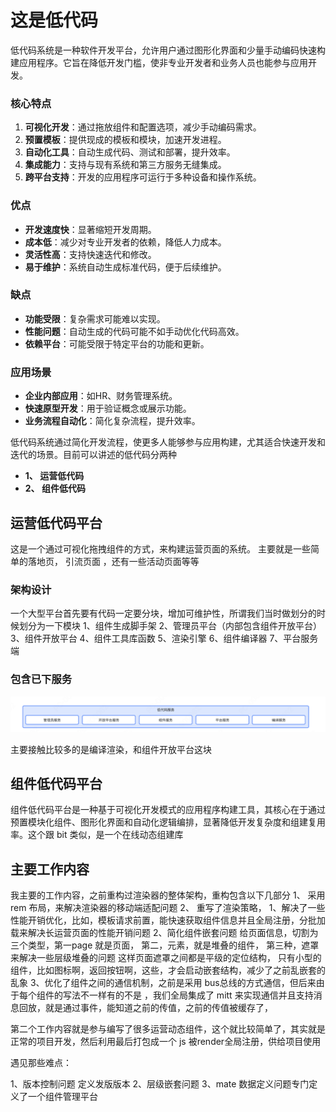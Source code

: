 <!-- @format -->

# 这是低代码

低代码系统是一种软件开发平台，允许用户通过图形化界面和少量手动编码快速构建应用程序。它旨在降低开发门槛，使非专业开发者和业务人员也能参与应用开发。

### 核心特点
1. **可视化开发**：通过拖放组件和配置选项，减少手动编码需求。
2. **预置模板**：提供现成的模板和模块，加速开发进程。
3. **自动化工具**：自动生成代码、测试和部署，提升效率。
4. **集成能力**：支持与现有系统和第三方服务无缝集成。
5. **跨平台支持**：开发的应用程序可运行于多种设备和操作系统。

### 优点
- **开发速度快**：显著缩短开发周期。
- **成本低**：减少对专业开发者的依赖，降低人力成本。
- **灵活性高**：支持快速迭代和修改。
- **易于维护**：系统自动生成标准代码，便于后续维护。

### 缺点
- **功能受限**：复杂需求可能难以实现。
- **性能问题**：自动生成的代码可能不如手动优化代码高效。
- **依赖平台**：可能受限于特定平台的功能和更新。

### 应用场景
- **企业内部应用**：如HR、财务管理系统。
- **快速原型开发**：用于验证概念或展示功能。
- **业务流程自动化**：简化复杂流程，提升效率。

低代码系统通过简化开发流程，使更多人能够参与应用构建，尤其适合快速开发和迭代的场景。目前可以讲述的低代码分两种

* **1、 运营低代码**
* **2、 组件低代码**

## 运营低代码平台

这是一个通过可视化拖拽组件的方式，来构建运营页面的系统。 主要就是一些简单的落地页， 引流页面 ，还有一些活动页面等等

### 架构设计

一个大型平台首先要有代码一定要分块，增加可维护性，所谓我们当时做划分的时候划分为一下模块
1、组件生成脚手架
2、管理员平台（内部包含组件开放平台）
3、组件开放平台
4、组件工具库函数
5、渲染引擎
6、组件编译器
7、平台服务端


### 包含已下服务

![alt text](image.png)


主要接触比较多的是编译渲染，和组件开放平台这块


## 组件低代码平台
组件低代码平台是一种基于可视化开发模式的应用程序构建工具，其核心在于通过预置模块化组件、图形化界面和自动化逻辑编排，显著降低开发复杂度和组建复用率。这个跟 bit 类似，是一个在线动态组建库


## 主要工作内容
我主要的工作内容，之前重构过渲染器的整体架构，重构包含以下几部分
1、 采用 rem 布局，来解决渲染器的移动端适配问题
2、 重写了渲染策略，
    1、解决了一些性能开销优化，比如，模板请求前置，能快速获取组件信息并且全局注册，分批加载来解决长运营页面的性能开销问题
    2、简化组件嵌套问题 给页面信息，切割为三个类型，第一page 就是页面， 第二，元素，就是堆叠的组件， 第三种，遮罩来解决一些层级堆叠的问题 这样页面遮罩之间都是平级的定位结构， 只有小型的组件，比如图标啊，返回按钮啊，这些，才会启动嵌套结构，减少了之前乱嵌套的乱象
    3、优化了组件之间的通信机制，之前是采用 bus总线的方式通信，但后来由于每个组件的写法不一样有的不是 ，我们全局集成了 mitt 来实现通信并且支持消息回放，就是通过事件，能知道之前的传值，之前的传值被缓存了， 
    

第二个工作内容就是参与编写了很多运营动态组件，这个就比较简单了，其实就是正常的项目开发，然后利用最后打包成一个 js 被render全局注册，供给项目使用



遇见那些难点：

1、版本控制问题 定义发版版本
2、层级嵌套问题
3、mate 数据定义问题专门定义了一个组件管理平台

